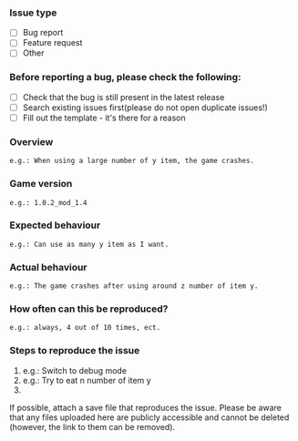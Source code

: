 ### Issue type
- [ ] Bug report
- [ ] Feature request
- [ ] Other

### Before reporting a bug, please check the following:
- [ ] Check that the bug is still present in the latest release
- [ ] Search existing issues first(please do not open duplicate issues!)
- [ ] Fill out the template - it's there for a reason

### Overview
	e.g.: When using a large number of y item, the game crashes.
	
### Game version
	e.g.: 1.0.2_mod_1.4
	
### Expected behaviour
	e.g.: Can use as many y item as I want.
	
### Actual behaviour
	e.g.: The game crashes after using around z number of item y.

### How often can this be reproduced?
	e.g.: always, 4 out of 10 times, ect.

### Steps to reproduce the issue

1. e.g.: Switch to debug mode
2. e.g.: Try to eat n number of item y
3.

If possible, attach a save file that reproduces the issue.
Please be aware that any files uploaded here are publicly accessible and cannot be deleted (however, the link to them can be removed).
